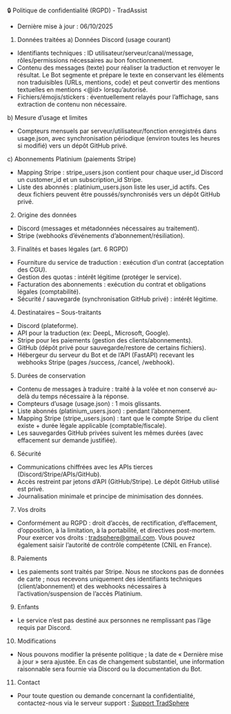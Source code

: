 🔒 Politique de confidentialité (RGPD) - TradAssist
- Dernière mise à jour : 06/10/2025


1) Données traitées
a) Données Discord (usage courant)
- Identifiants techniques : ID utilisateur/serveur/canal/message, rôles/permissions nécessaires au bon fonctionnement.
- Contenu des messages (texte) pour réaliser la traduction et renvoyer le résultat. Le Bot segmente et prépare le texte en conservant les éléments non traduisibles (URLs, mentions, code) et peut convertir des mentions textuelles en mentions <@id> lorsqu’autorisé. 
- Fichiers/émojis/stickers : éventuellement relayés pour l’affichage, sans extraction de contenu non nécessaire. 

b) Mesure d’usage et limites
- Compteurs mensuels par serveur/utilisateur/fonction enregistrés dans usage.json, avec synchronisation périodique (environ toutes les heures si modifié) vers un dépôt GitHub privé. 

c) Abonnements Platinium (paiements Stripe)
- Mapping Stripe : stripe_users.json contient pour chaque user_id Discord un customer_id et un subscription_id Stripe. 
- Liste des abonnés : platinium_users.json liste les user_id actifs. Ces deux fichiers peuvent être poussés/synchronisés vers un dépôt GitHub privé. 

2) Origine des données
- Discord (messages et métadonnées nécessaires au traitement).
- Stripe (webhooks d’événements d’abonnement/résiliation). 

3) Finalités et bases légales (art. 6 RGPD)
- Fourniture du service de traduction : exécution d’un contrat (acceptation des CGU).
- Gestion des quotas : intérêt légitime (protéger le service).
- Facturation des abonnements : exécution du contrat et obligations légales (comptabilité).
- Sécurité / sauvegarde (synchronisation GitHub privé) : intérêt légitime. 

4) Destinataires – Sous-traitants
- Discord (plateforme).
- API pour la traduction (ex: DeepL, Microsoft, Google). 
- Stripe pour les paiements (gestion des clients/abonnements). 
- GitHub (dépôt privé pour sauvegarde/restore de certains fichiers). 
- Hébergeur du serveur du Bot et de l’API (FastAPI) recevant les webhooks Stripe (pages /success, /cancel, /webhook). 

5) Durées de conservation
- Contenu de messages à traduire : traité à la volée et non conservé au-delà du temps nécessaire à la réponse.
- Compteurs d’usage (usage.json) : 1 mois glissants.
- Liste abonnés (platinium_users.json) : pendant l’abonnement.
- Mapping Stripe (stripe_users.json) : tant que le compte Stripe du client existe + durée légale applicable (comptable/fiscale).
- Les sauvegardes GitHub privées suivent les mêmes durées (avec effacement sur demande justifiée). 

6) Sécurité
- Communications chiffrées avec les APIs tierces (Discord/Stripe/APIs/GitHub).
- Accès restreint par jetons d’API (GitHub/Stripe). Le dépôt GitHub utilisé est privé. 
- Journalisation minimale et principe de minimisation des données.

7) Vos droits
- Conformément au RGPD : droit d’accès, de rectification, d’effacement, d’opposition, à la limitation, à la portabilité, et directives post-mortem. Pour exercer vos droits : tradsphere@gmail.com.
Vous pouvez également saisir l’autorité de contrôle compétente (CNIL en France).

8) Paiements
- Les paiements sont traités par Stripe. Nous ne stockons pas de données de carte ; nous recevons uniquement des identifiants techniques (client/abonnement) et des webhooks nécessaires à l’activation/suspension de l’accès Platinium. 

9) Enfants
- Le service n’est pas destiné aux personnes ne remplissant pas l’âge requis par Discord.

10) Modifications
- Nous pouvons modifier la présente politique ; la date de « Dernière mise à jour » sera ajustée. En cas de changement substantiel, une information raisonnable sera fournie via Discord ou la documentation du Bot.

11) Contact
- Pour toute question ou demande concernant la confidentialité, contactez-nous via le serveur support : [Support TradSphere](https://discord.gg/c5zvbAWwu8)
